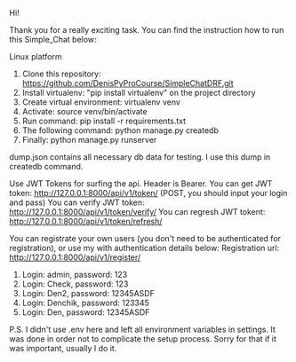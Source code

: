 Hi!

Thank you for a really exciting task.
You can find the instruction how to run this Simple_Chat below:

Linux platform
1. Clone this repository: https://github.com/DenisPyProCourse/SimpleChatDRF.git
2. Install virtualenv: "pip install virtualenv" on the project directory
3. Create virtual environment: virtualenv venv
4. Activate: source venv/bin/activate
5. Run command: pip install -r requirements.txt
6. The following command: python manage.py createdb
7. Finally: python manage.py runserver

dump.json contains all necessary db data for testing. I use this dump in createdb command.

Use JWT Tokens for surfing the api. Header is Bearer. 
You can get JWT token: http://127.0.0.1:8000/api/v1/token/ (POST, you should input your login and pass)
You can verify JWT token: http://127.0.0.1:8000/api/v1/token/verify/
You can regresh JWT tokent: http://127.0.0.1:8000/api/v1/token/refresh/

You can registrate your own users (you don't need to be authenticated for registration), or use my with authentication details below:
Registration url: http://127.0.0.1:8000/api/v1/register/
1. Login: admin, password: 123
2. Login: Check, password: 123
3. Login: Den2, password: 12345ASDF
4. Login: Denchik, password: 123345
5. Login: Den, password: 12345ASDF

P.S. I didn't use .env here and left all environment variables in settings.
It was done in order not to complicate the setup process.
Sorry for that if it was important, usually I do it.
